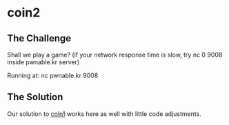 # coin2

## The Challenge

Shall we play a game? \(if your network response time is slow, try nc 0 9008 inside pwnable.kr server\)

Running at: nc pwnable.kr 9008

## The Solution

Our solution to [coin1](https://nickbhe.gitbook.io/shikata-ga-nai/pwnable.kr/coin1) works here as well with little code adjustments.

